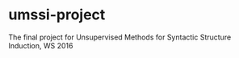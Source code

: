 # umssi-project
The final project for Unsupervised Methods for Syntactic Structure Induction, WS 2016

